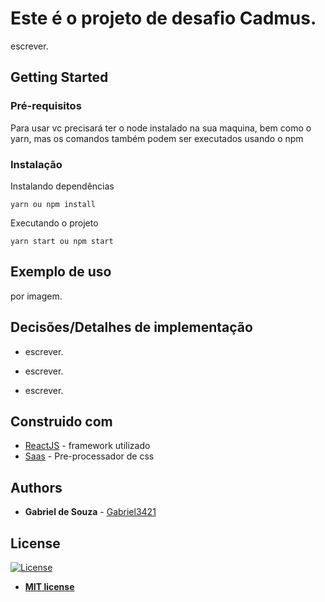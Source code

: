 # Este é o projeto de desafio Cadmus.

escrever.

## Getting Started

### Pré-requisitos

Para usar vc precisará ter o node instalado na sua maquina, bem como o yarn, mas os comandos também podem ser executados usando o npm

### Instalação

Instalando dependências

```
yarn ou npm install
```

Executando o projeto

```
yarn start ou npm start
```

## Exemplo de uso

por imagem.

<!-- ![Exemplo](https://github.com/Gabriel3421/) -->

## Decisões/Detalhes de implementação

- escrever.

- escrever.

- escrever.

## Construido com

- [ReactJS](https://reactjs.org/docs/getting-started.html) - framework utilizado
- [Saas](https://sass-lang.com/) - Pre-processador de css

## Authors

- **Gabriel de Souza** - [Gabriel3421](https://github.com/Gabriel3421)

## License

[![License](http://img.shields.io/:license-mit-blue.svg?style=flat-square)](http://badges.mit-license.org)

- **[MIT license](http://opensource.org/licenses/mit-license.php)**
